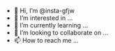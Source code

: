 - 👋 Hi, I’m @insta-gfjw
- 👀 I’m interested in ...
- 🌱 I’m currently learning ...
- 💞️ I’m looking to collaborate on ...
- 📫 How to reach me ...

<!---
insta-gfjw/insta-gfjw is a ✨ special ✨ repository because its `README.md` (this file) appears on your GitHub profile.
You can click the Preview link to take a look at your changes.
--->
